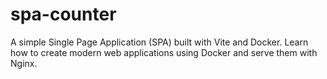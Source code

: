 # spa-counter
A simple Single Page Application (SPA) built with Vite and Docker. Learn how to create modern web applications using Docker and serve them with Nginx.
